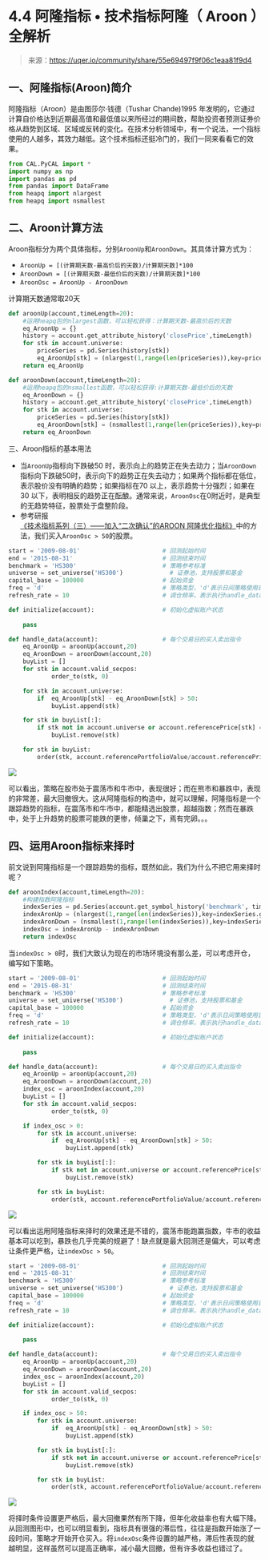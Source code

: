 

# 4.4 阿隆指标 • 技术指标阿隆（ Aroon ）全解析

> 来源：https://uqer.io/community/share/55e69497f9f06c1eaa81f9d4

## 一、阿隆指标(Aroon)简介

阿隆指标（Aroon）是由图莎尔·钱德（Tushar Chande)1995 年发明的，它通过计算自价格达到近期最高值和最低值以来所经过的期间数，帮助投资者预测证券价格从趋势到区域、区域或反转的变化。在技术分析领域中，有一个说法，一个指标使用的人越多，其效力越低。这个技术指标还挺冷门的，我们一同来看看它的效果。

```py
from CAL.PyCAL import *
import numpy as np
import pandas as pd
from pandas import DataFrame 
from heapq import nlargest
from heapq import nsmallest
```

## 二、Aroon计算方法

Aroon指标分为两个具体指标，分别`AroonUp`和`AroonDown`。其具体计算方式为：

+ `AroonUp = [(计算期天数-最高价后的天数)/计算期天数]*100`
+ `AroonDown = [(计算期天数-最低价后的天数)/计算期天数]*100`
+ `AroonOsc = AroonUp - AroonDown`

计算期天数通常取20天

```py
def aroonUp(account,timeLength=20):
    #运用heapq包的nlargest函数，可以轻松获得：计算期天数-最高价后的天数
    eq_AroonUp = {}
    history = account.get_attribute_history('closePrice',timeLength)
    for stk in account.universe:
        priceSeries = pd.Series(history[stk])
        eq_AroonUp[stk] = (nlargest(1,range(len(priceSeries)),key=priceSeries.get)[0]+1)*100/timeLength # eq_AroonUp[stk]范围在[5,100]之间
    return eq_AroonUp

def aroonDown(account,timeLength=20):
    #运用heapq包的nsmallest函数，可以轻松获得:计算期天数-最低价后的天数
    eq_AroonDown = {}
    history = account.get_attribute_history('closePrice',timeLength)
    for stk in account.universe:
        priceSeries = pd.Series(history[stk])
        eq_AroonDown[stk] = (nsmallest(1,range(len(priceSeries)),key=priceSeries.get)[0]+1)*100/timeLength # eq_AroonDown[stk]范围在[5,100]之间
    return eq_AroonDown
```

三、Aroon指标的基本用法

+ 当`AroonUp`指标向下跌破50 时，表示向上的趋势正在失去动力；当`AroonDown`指标向下跌破50时，表示向下的趋势正在失去动力；如果两个指标都在低位，表示股价没有明确的趋势；如果指标在70 以上，表示趋势十分强烈；如果在30 以下，表明相反的趋势正在酝酿。通常来说，`AroonOsc`在0附近时，是典型的无趋势特征，股票处于盘整阶段。
+ 参考研报[《技术指标系列（三）——加入“二次确认”的AROON 阿隆优化指标》](http://www.doc88.com/p-396145162466.html)中的方法，我们买入`AroonOsc > 50`的股票。

```py
start = '2009-08-01'                       # 回测起始时间
end = '2015-08-31'                         # 回测结束时间
benchmark = 'HS300'                        # 策略参考标准
universe = set_universe('HS300')             # 证券池，支持股票和基金
capital_base = 100000                      # 起始资金
freq = 'd'                                 # 策略类型，'d'表示日间策略使用日线回测，'m'表示日内策略使用分钟线回测
refresh_rate = 10                          # 调仓频率，表示执行handle_data的时间间隔，若freq = 'd'时间间隔的单位为交易日，若freq = 'm'时间间隔为分钟

def initialize(account):                   # 初始化虚拟账户状态
    
    pass

def handle_data(account):                  # 每个交易日的买入卖出指令
    eq_AroonUp = aroonUp(account,20)
    eq_AroonDown = aroonDown(account,20)
    buyList = []
    for stk in account.valid_secpos:
            order_to(stk, 0)

    for stk in account.universe:
        if  eq_AroonUp[stk] - eq_AroonDown[stk] > 50:
            buyList.append(stk)

    for stk in buyList[:]:
        if stk not in account.universe or account.referencePrice[stk] == 0 or np.isnan(account.referencePrice[stk]):
            buyList.remove(stk)

    for stk in buyList:
        order(stk, account.referencePortfolioValue/account.referencePrice[stk]/len(buyList))  
```

![](img/20160730112512.jpg)

可以看出，策略在股市处于震荡市和牛市中，表现很好；而在熊市和暴跌中，表现的非常差，最大回撤很大。这从阿隆指标的构造中，就可以理解，阿隆指标是一个跟踪趋势的指标，在震荡市和牛市中，都能精选出股票，超越指数；然而在暴跌中，处于上升趋势的股票可能跌的更惨，倾巢之下，焉有完卵。。。

## 四、运用Aroon指标来择时

前文说到阿隆指标是一个跟踪趋势的指标，既然如此，我们为什么不把它用来择时呢？

```py
def aroonIndex(account,timeLength=20):
    #构建指数阿隆指标
    indexSeries = pd.Series(account.get_symbol_history('benchmark', timeLength)['closeIndex'])
    indexAronUp = (nlargest(1,range(len(indexSeries)),key=indexSeries.get)[0]+1)*100/timeLength
    indexAronDown = (nsmallest(1,range(len(indexSeries)),key=indexSeries.get)[0]+1)*100/timeLength
    indexOsc = indexAronUp - indexAronDown
    return indexOsc
```

当`indexOsc > 0`时，我们大致认为现在的市场环境没有那么差，可以考虑开仓，编写如下策略。

```py
start = '2009-08-01'                       # 回测起始时间
end = '2015-08-31'                         # 回测结束时间
benchmark = 'HS300'                        # 策略参考标准
universe = set_universe('HS300')             # 证券池，支持股票和基金
capital_base = 100000                      # 起始资金
freq = 'd'                                 # 策略类型，'d'表示日间策略使用日线回测，'m'表示日内策略使用分钟线回测
refresh_rate = 10                          # 调仓频率，表示执行handle_data的时间间隔，若freq = 'd'时间间隔的单位为交易日，若freq = 'm'时间间隔为分钟

def initialize(account):                   # 初始化虚拟账户状态
    
    pass

def handle_data(account):                  # 每个交易日的买入卖出指令
    eq_AroonUp = aroonUp(account,20)
    eq_AroonDown = aroonDown(account,20)
    index_osc = aroonIndex(account,20)
    buyList = []
    for stk in account.valid_secpos:
            order_to(stk, 0)

    if index_osc > 0:
        for stk in account.universe:
            if  eq_AroonUp[stk] - eq_AroonDown[stk] > 50:
                buyList.append(stk)

        for stk in buyList[:]:
            if stk not in account.universe or account.referencePrice[stk] == 0 or np.isnan(account.referencePrice[stk]):
                buyList.remove(stk)

        for stk in buyList:
            order(stk, account.referencePortfolioValue/account.referencePrice[stk]/len(buyList))  
```

![](img/20160730112558.jpg)

可以看出运用阿隆指标来择时的效果还是不错的，震荡市能跑赢指数，牛市的收益基本可以吃到，暴跌也几乎完美的规避了！缺点就是最大回测还是偏大，可以考虑让条件更严格，让`indexOsc > 50`。

```py
start = '2009-08-01'                       # 回测起始时间
end = '2015-08-31'                         # 回测结束时间
benchmark = 'HS300'                        # 策略参考标准
universe = set_universe('HS300')             # 证券池，支持股票和基金
capital_base = 100000                      # 起始资金
freq = 'd'                                 # 策略类型，'d'表示日间策略使用日线回测，'m'表示日内策略使用分钟线回测
refresh_rate = 10                          # 调仓频率，表示执行handle_data的时间间隔，若freq = 'd'时间间隔的单位为交易日，若freq = 'm'时间间隔为分钟

def initialize(account):                   # 初始化虚拟账户状态
    
    pass

def handle_data(account):                  # 每个交易日的买入卖出指令
    eq_AroonUp = aroonUp(account,20)
    eq_AroonDown = aroonDown(account,20)
    index_osc = aroonIndex(account,20)
    buyList = []
    for stk in account.valid_secpos:
            order_to(stk, 0)

    if index_osc > 50:
        for stk in account.universe:
            if  eq_AroonUp[stk] - eq_AroonDown[stk] > 50:
                buyList.append(stk)

        for stk in buyList[:]:
            if stk not in account.universe or account.referencePrice[stk] == 0 or np.isnan(account.referencePrice[stk]):
                buyList.remove(stk)

        for stk in buyList:
            order(stk, account.referencePortfolioValue/account.referencePrice[stk]/len(buyList))  
```

![](img/20160730112628.jpg)

将择时条件设置更严格后，最大回撤果然有所下降，但年化收益率也有大幅下降。从回测图形中，也可以明显看到，指标具有很强的滞后性，往往是指数开始涨了一段时间，策略才开始开仓买入。将`indexOsc`条件设置的越严格，滞后性表现的就越明显，这样虽然可以提高正确率，减小最大回撤，但有许多收益也错过了。

